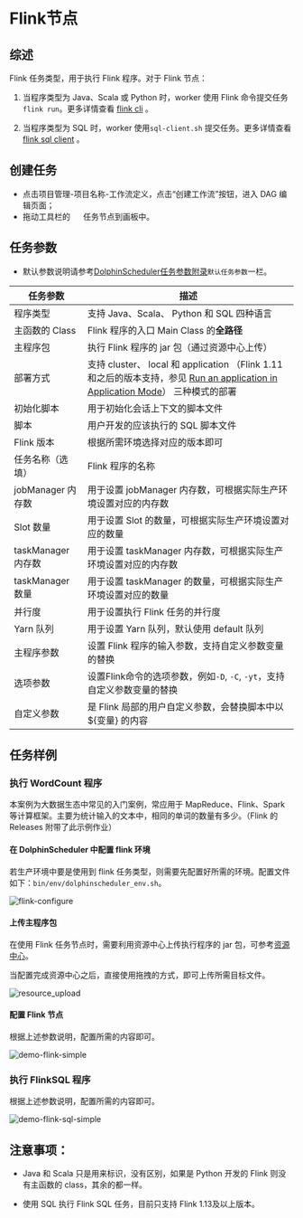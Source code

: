 # Flink节点

## 综述

Flink 任务类型，用于执行 Flink 程序。对于 Flink 节点：

1. 当程序类型为 Java、Scala 或 Python 时，worker 使用 Flink 命令提交任务 `flink run`。更多详情查看 [flink cli](https://nightlies.apache.org/flink/flink-docs-release-1.14/docs/deployment/cli/) 。

2. 当程序类型为 SQL 时，worker 使用`sql-client.sh` 提交任务。更多详情查看 [flink sql client](https://nightlies.apache.org/flink/flink-docs-master/docs/dev/table/sqlclient/) 。

## 创建任务

- 点击项目管理-项目名称-工作流定义，点击“创建工作流”按钮，进入 DAG 编辑页面；
- 拖动工具栏的 <img src="../../../../img/tasks/icons/flink.png" width="15"/> 任务节点到画板中。

## 任务参数

[//]: # (TODO: use the commented anchor below once our website template supports this syntax)
[//]: # (- 默认参数说明请参考[DolphinScheduler任务参数附录]&#40;appendix.md#默认任务参数&#41;`默认任务参数`一栏。)

- 默认参数说明请参考[DolphinScheduler任务参数附录](appendix.md)`默认任务参数`一栏。

| **任务参数**        | **描述**                                                                                                                                                                                                                                     |
|-----------------|--------------------------------------------------------------------------------------------------------------------------------------------------------------------------------------------------------------------------------------------|
| 程序类型            | 支持 Java、Scala、 Python 和 SQL 四种语言                                                                                                                                                                                                           |
| 主函数的 Class      | Flink 程序的入口 Main Class 的**全路径**                                                                                                                                                                                                            |
| 主程序包            | 执行 Flink 程序的 jar 包（通过资源中心上传）                                                                                                                                                                                                               |
| 部署方式            | 支持 cluster、 local 和 application （Flink 1.11和之后的版本支持，参见 [Run an application in Application Mode](https://nightlies.apache.org/flink/flink-docs-release-1.11/ops/deployment/yarn_setup.html#run-an-application-in-application-mode)） 三种模式的部署 |
| 初始化脚本           | 用于初始化会话上下文的脚本文件                                                                                                                                                                                                                            |
| 脚本              | 用户开发的应该执行的 SQL 脚本文件                                                                                                                                                                                                                        |
| Flink 版本        | 根据所需环境选择对应的版本即可                                                                                                                                                                                                                            |
| 任务名称（选填）        | Flink 程序的名称                                                                                                                                                                                                                                |
| jobManager 内存数  | 用于设置 jobManager 内存数，可根据实际生产环境设置对应的内存数                                                                                                                                                                                                      |
| Slot 数量         | 用于设置 Slot 的数量，可根据实际生产环境设置对应的数量                                                                                                                                                                                                             |
| taskManager 内存数 | 用于设置 taskManager 内存数，可根据实际生产环境设置对应的内存数                                                                                                                                                                                                     |
| taskManager 数量  | 用于设置 taskManager 的数量，可根据实际生产环境设置对应的数量                                                                                                                                                                                                      |
| 并行度             | 用于设置执行 Flink 任务的并行度                                                                                                                                                                                                                        |
| Yarn 队列         | 用于设置 Yarn 队列，默认使用 default 队列                                                                                                                                                                                                               |
| 主程序参数           | 设置 Flink 程序的输入参数，支持自定义参数变量的替换                                                                                                                                                                                                              |
| 选项参数            | 设置Flink命令的选项参数，例如`-D`, `-C`, `-yt`，支持自定义参数变量的替换                                                                                                                                                                                            |
| 自定义参数           | 是 Flink 局部的用户自定义参数，会替换脚本中以 ${变量} 的内容                                                                                                                                                                                                       |

## 任务样例

### 执行 WordCount 程序

本案例为大数据生态中常见的入门案例，常应用于 MapReduce、Flink、Spark 等计算框架。主要为统计输入的文本中，相同的单词的数量有多少。（Flink 的 Releases 附带了此示例作业）

#### 在 DolphinScheduler 中配置 flink 环境

若生产环境中要是使用到 flink 任务类型，则需要先配置好所需的环境。配置文件如下：`bin/env/dolphinscheduler_env.sh`。

![flink-configure](../../../../img/tasks/demo/flink_task01.png)

#### 上传主程序包

在使用 Flink 任务节点时，需要利用资源中心上传执行程序的 jar 包，可参考[资源中心](../resource/configuration.md)。

当配置完成资源中心之后，直接使用拖拽的方式，即可上传所需目标文件。

![resource_upload](../../../../img/tasks/demo/upload_jar.png)

#### 配置 Flink 节点

根据上述参数说明，配置所需的内容即可。

![demo-flink-simple](../../../../img/tasks/demo/flink_task02.png)

### 执行 FlinkSQL 程序

根据上述参数说明，配置所需的内容即可。

![demo-flink-sql-simple](../../../../img/tasks/demo/flink_sql_test.png)

## 注意事项：

- Java 和 Scala 只是用来标识，没有区别，如果是 Python 开发的 Flink 则没有主函数的 class，其余的都一样。

- 使用 SQL 执行 Flink SQL 任务，目前只支持 Flink 1.13及以上版本。

